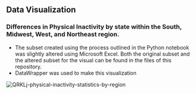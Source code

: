## Data Visualization
### Differences in Physical Inactivity by state within the South, Midwest, West, and Northeast region.

- The subset created using the process outlined in the Python notebook was slightly altered using Microsoft Excel. Both the original subset and the altered subset for the visual can be found in the files of this repository.
- DataWrapper was used to make this visualization

![QRKLj-physical-inactivity-statistics-by-region](https://github.com/user-attachments/assets/db594208-5b64-495d-8a2f-0d8614a2473d)
